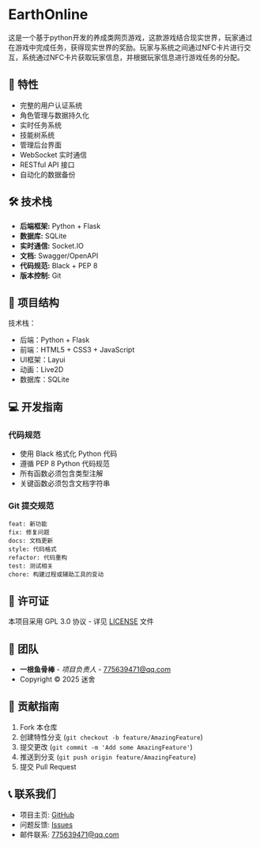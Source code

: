 <!--
 * @Author: 一根鱼骨棒 Email 775639471@qq.com
 * @Date: 2025-01-12 16:39:10
 * @LastEditTime: 2025-02-15 13:11:14
 * @LastEditors: 一根鱼骨棒
 * @Description: 本开源代码使用GPL 3.0协议
 * Software: VScode
 * Copyright 2025 迷舍
-->
# EarthOnline 

这是一个基于python开发的养成类网页游戏，这款游戏结合现实世界，玩家通过在游戏中完成任务，获得现实世界的奖励。玩家与系统之间通过NFC卡片进行交互，系统通过NFC卡片获取玩家信息，并根据玩家信息进行游戏任务的分配。

## 🚀 特性

- 完整的用户认证系统
- 角色管理与数据持久化
- 实时任务系统
- 技能树系统
- 管理后台界面
- WebSocket 实时通信
- RESTful API 接口
- 自动化的数据备份

## 🛠 技术栈

- **后端框架:** Python + Flask
- **数据库:** SQLite
- **实时通信:** Socket.IO
- **文档:** Swagger/OpenAPI
- **代码规范:** Black + PEP 8
- **版本控制:** Git

## 📁 项目结构



技术栈：

- 后端：Python + Flask
- 前端：HTML5 + CSS3 + JavaScript
- UI框架：Layui
- 动画：Live2D
- 数据库：SQLite


## 💻 开发指南

### 代码规范
- 使用 Black 格式化 Python 代码
- 遵循 PEP 8 Python 代码规范
- 所有函数必须包含类型注解
- 关键函数必须包含文档字符串

### Git 提交规范
```
feat: 新功能
fix: 修复问题
docs: 文档更新
style: 代码格式
refactor: 代码重构
test: 测试相关
chore: 构建过程或辅助工具的变动
```

## 📄 许可证

本项目采用 GPL 3.0 协议 - 详见 [LICENSE](LICENSE) 文件

## 👥 团队

- **一根鱼骨棒** - *项目负责人* - [775639471@qq.com](mailto:775639471@qq.com)
- Copyright © 2025 迷舍

## 🤝 贡献指南

1. Fork 本仓库
2. 创建特性分支 (`git checkout -b feature/AmazingFeature`)
3. 提交更改 (`git commit -m 'Add some AmazingFeature'`)
4. 推送到分支 (`git push origin feature/AmazingFeature`)
5. 提交 Pull Request

## 📞 联系我们

- 项目主页: [GitHub](https://github.com/yourusername/earthonline)
- 问题反馈: [Issues](https://github.com/yourusername/earthonline/issues)
- 邮件联系: 775639471@qq.com
